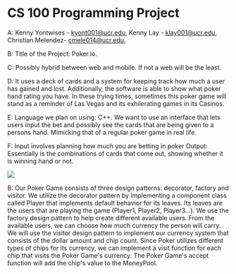 # CS 100 Programming Project

A:
  Kenny Yontwises - kyont001@ucr.edu, 
  Kenny Lay - klay001@ucr.edu, 
  Christian Melendez- cmele014@ucr.edu, 
  
B: 
  Title of the Project: Poker.io.
  
C:
  Possibly hybrid between web and mobile. If not a web will be the least.
  
D:
  It uses a deck of cards and a system for keeping track how much a user has gained and lost. Additionally, the software is able to show what poker hand rating you have. In these trying times, sometimes this poker game will stand as a reminder of Las Vegas and its exhilerating games in its Casinos.

E:
  Language we plan on using: C++. We want to use an interface that lets users input the bet and possibly see the cards that are being given to a persons hand. Mimicking that of a regular poker game in real life. 

F:
  Input involves planning how much you are betting in poker
  Output: Essentially is the combinations of cards that come out, showing whether it is winning hand or not. 


![](https://github.com/cs100/final-project-kennysquared-christian/blob/master/Images/Poker.io%20(1).png)

B: 
Our Poker Game consists of three design patterns: decorator, factory and visitor. We utilize the decorator pattern by implementing a component class called Player that implements default behavior for its leaves. Its leaves are the users that are playing the game (Player1, Player2, Player3...). We use the factory design pattern to help create different available users. From the available users, we can choose how much currency the person will carry. We will use the visitor design pattern to implement our currency system that consists of the dollar amount and chip count. Since Poker utilizes different types of chips for its currency, we can implement a visit function for each chip that visits the Poker Game's currency. The Poker Game's accept function will add the chip's value to the MoneyPool. 
